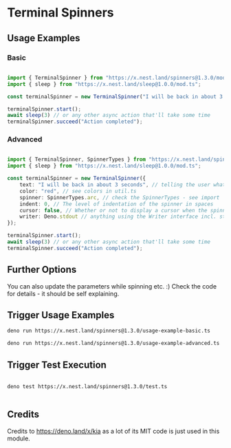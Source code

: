 # Terminal Spinners

## Usage Examples

### Basic
```ts

import { TerminalSpinner } from "https://x.nest.land/spinners@1.3.0/mod.ts";
import { sleep } from "https://x.nest.land/sleep@1.0.0/mod.ts";

const terminalSpinner = new TerminalSpinner("I will be back in about 3 seconds");

terminalSpinner.start();
await sleep(3) // or any other async action that'll take some time
terminalSpinner.succeed("Action completed");

```

### Advanced
```ts

import { TerminalSpinner, SpinnerTypes } from "https://x.nest.land/spinners@1.3.0/mod.ts";
import { sleep } from "https://x.nest.land/sleep@1.0.0/mod.ts";

const terminalSpinner = new TerminalSpinner({
	text: "I will be back in about 3 seconds", // telling the user what is going on
	color: "red", // see colors in util.ts
	spinner: SpinnerTypes.arc, // check the SpinnerTypes - see import
	indent: 0, // The level of indentation of the spinner in spaces
	cursor: false, // Whether or not to display a cursor when the spinner is active
	writer: Deno.stdout // anything using the Writer interface incl. stdout, stderr, and files
});

terminalSpinner.start();
await sleep(3) // or any other async action that'll take some time
terminalSpinner.succeed("Action completed");

```

## Further Options

You can also update the parameters while spinning etc. :) 
Check the code for details - it should be self explaining.


## Trigger Usage Examples

```sh
deno run https://x.nest.land/spinners@1.3.0/usage-example-basic.ts
```

```sh
deno run https://x.nest.land/spinners@1.3.0/usage-example-advanced.ts
```

## Trigger Test Execution

```sh

deno test https://x.nest.land/spinners@1.3.0/test.ts
  
```


## Credits 
Credits to https://deno.land/x/kia as a lot of its MIT code is just used in this module.

